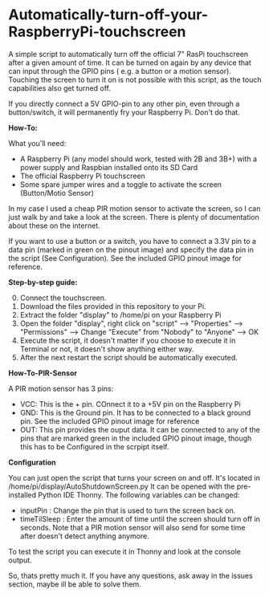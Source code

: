 # Automatically-turn-off-your-RaspberryPi-touchscreen

A simple script to automatically turn off the official 7" RasPi touchscreen after a given amount of time. It can be turned on again by any device that can input through the GPIO pins ( e.g. a button or a motion sensor). Touching the screen to turn it on is not possible with this script, as the touch capabilities also get turned off.

If you directly connect a 5V GPIO-pin to any other pin, even through a button/switch, it will permanently fry your Raspberry Pi. Don't do that.


**How-To:**

What you'll need:
* A Raspberry Pi (any model should work, tested with 2B and 3B+) with a power supply and Raspbian installed onto its SD Card
* The official Raspberry Pi touchscreen
* Some spare jumper wires and a toggle to activate the screen (Button/Motio Sensor)

In my case I used a cheap PIR motion sensor to activate the screen, so I can just walk by and take a look at the screen. There is plenty of documentation about these on the internet.

If you want to use a button or a switch, you have to connect a 3.3V pin to a data pin (marked in green on the pinout image) and specify the data pin in the script (See Configuration). See the included GPIO pinout image for reference.


**Step-by-step guide:**

0. Connect the touchscreen.
1. Download the files provided in this repository to your Pi.
2. Extract the folder "display" to /home/pi on your Raspberry Pi
3. Open the folder "display", right click on "script" --> "Properties" --> "Permissions" --> Change "Execute" from "Nobody" to "Anyone" --> OK
4. Execute the script, it doesn't matter if you choose to execute it in Terminal or not, it doesn't show anything either way.
5. After the next restart the script should be automatically executed.


**How-To-PIR-Sensor**

A PIR motion sensor has 3 pins:
* VCC: This is the + pin. COnnect it to a +5V pin on the Raspberry Pi
* GND: This is the Ground pin. It has to be connected to a black ground pin. See the included GPIO pinout image for reference
* OUT: This pin provides the ouput data. It can be connected to any of the pins that are marked green in the included GPIO pinout image, though this has to be Configured in the scrpipt itself.


**Configuration**

You can just open the script that turns your screen on and off. It's located in /home/pi/display/AutoShutdownScreen.py
It can be opened with the pre-installed Python IDE Thonny.
The following variables can be changed:
* inputPin : Change the pin that is used to turn the screen back on.
* timeTilSleep : Enter the amount of time until the screen should turn off in seconds. Note that a PIR motion sensor will also send for some time after doesn't detect anything anymore.

To test the script you can execute it in Thonny and look at the console output.


So, thats pretty much it. If you have any questions, ask away in the issues section, maybe ill be able to solve them.
